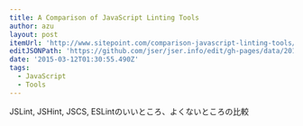 ```yaml
---
title: A Comparison of JavaScript Linting Tools
author: azu
layout: post
itemUrl: 'http://www.sitepoint.com/comparison-javascript-linting-tools/'
editJSONPath: 'https://github.com/jser/jser.info/edit/gh-pages/data/2015/03/index.json'
date: '2015-03-12T01:30:55.490Z'
tags:
  - JavaScript
  - Tools
---
```

JSLint, JSHint, JSCS, ESLintのいいところ、よくないところの比較
